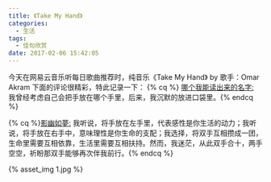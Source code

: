 ```yaml
---
title: 《Take My Hand》
categories:
  - 生活
tags:
  - 佳句欣赏
date: 2017-02-06 15:42:05
---
```


今天在网易云音乐听每日歌曲推荐时，纯音乐《Take My Hand》 by 歌手：Omar Akram 下面的评论很精彩，特此记录一下：
{% cq %} [哪个我能读出来的名字:]() 我曾经考虑自己会把手放在哪个手里，后来，我沉默的放进口袋里。{% endcq %}

<!-- more -->

{% cq %}[影幽如夢:]() 我听说，将手放在左手里，代表感性是你生活的动力；我听说，将手放在右手中，意味理性是你生命的支配；我选择，将双手互相攒成一团，生命里需要互相依靠，生活里需要互相扶持。然而，我迷茫，从此双手合十，两手空空，祈盼那双手能够再次伴我前行。{% endcq %}

{% asset_img 1.jpg %}
